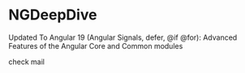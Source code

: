 # NGDeepDive

Updated To Angular 19 (Angular Signals, defer, @if @for): Advanced Features of the Angular Core and Common modules

check mail 